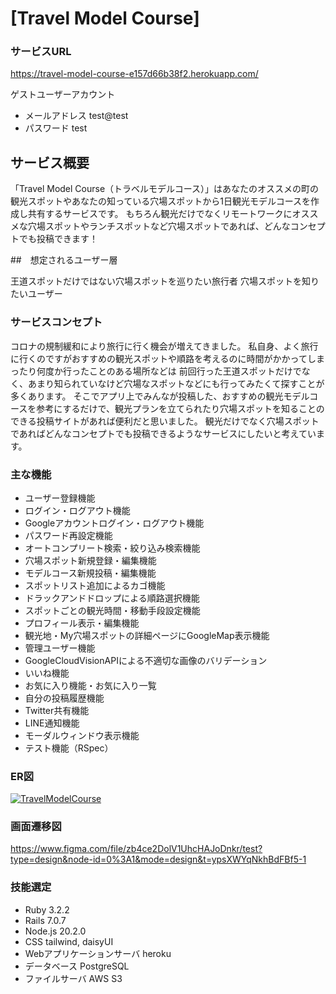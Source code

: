 # [Travel Model Course]

### サービスURL

https://travel-model-course-e157d66b38f2.herokuapp.com/

ゲストユーザーアカウント
- メールアドレス test@test
- パスワード test
## サービス概要

「Travel Model Course（トラベルモデルコース）」はあなたのオススメの町の観光スポットやあなたの知っている穴場スポットから1日観光モデルコースを作成し共有するサービスです。
もちろん観光だけでなくリモートワークにオススメな穴場スポットやランチスポットなど穴場スポットであれば、どんなコンセプトでも投稿できます！

##　想定されるユーザー層

王道スポットだけではない穴場スポットを巡りたい旅行者
穴場スポットを知りたいユーザー

### サービスコンセプト

コロナの規制緩和により旅行に行く機会が増えてきました。
私自身、よく旅行に行くのですがおすすめの観光スポットや順路を考えるのに時間がかかってしまったり何度か行ったことのある場所などは
前回行った王道スポットだけでなく、あまり知られていなけど穴場なスポットなどにも行ってみたくて探すことが多くあります。
そこでアプリ上でみんなが投稿した、おすすめの観光モデルコースを参考にするだけで、観光プランを立てられたり穴場スポットを知ることのできる投稿サイトがあれば便利だと思いました。
観光だけでなく穴場スポットであればどんなコンセプトでも投稿できるようなサービスにしたいと考えています。

### 主な機能

- ユーザー登録機能
- ログイン・ログアウト機能
- Googleアカウントログイン・ログアウト機能
- パスワード再設定機能
- オートコンプリート検索・絞り込み検索機能
- 穴場スポット新規登録・編集機能
- モデルコース新規投稿・編集機能
- スポットリスト追加によるカゴ機能
- ドラックアンドドロップによる順路選択機能
- スポットごとの観光時間・移動手段設定機能
- プロフィール表示・編集機能
- 観光地・My穴場スポットの詳細ページにGoogleMap表示機能
- 管理ユーザー機能
- GoogleCloudVisionAPIによる不適切な画像のバリデーション
- いいね機能
- お気に入り機能・お気に入り一覧
- 自分の投稿履歴機能
- Twitter共有機能
- LINE通知機能
- モーダルウィンドウ表示機能
- テスト機能（RSpec）

### ER図

[![TravelModelCourse](https://i.gyazo.com/9815e3cacd24ee5328072298c9292379.png)](https://gyazo.com/9815e3cacd24ee5328072298c9292379)

### 画面遷移図

https://www.figma.com/file/zb4ce2DolV1UhcHAJoDnkr/test?type=design&node-id=0%3A1&mode=design&t=ypsXWYqNkhBdFBf5-1
### 技能選定

- Ruby 3.2.2
- Rails 7.0.7
- Node.js 20.2.0
- CSS tailwind, daisyUI
- Webアプリケーションサーバ heroku
- データベース PostgreSQL
- ファイルサーバ AWS S3
